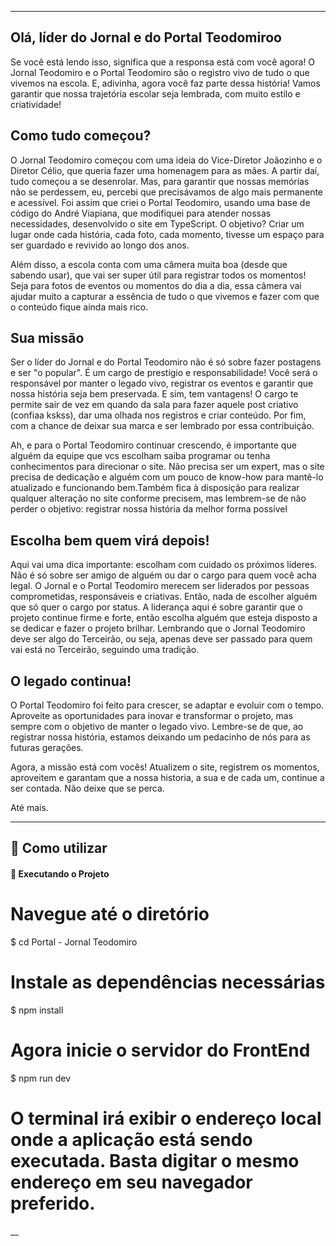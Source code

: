 ___




##   Olá, líder do Jornal e do Portal Teodomiroo

Se você está lendo isso, significa que a responsa está com você agora! O Jornal Teodomiro e o Portal Teodomiro são o registro vivo de tudo o que vivemos na escola. E, adivinha, agora você faz parte dessa história! Vamos garantir que nossa trajetória escolar seja lembrada, com muito estilo e criatividade!

##  Como tudo começou?

O Jornal Teodomiro começou com uma ideia do Vice-Diretor Joãozinho e o Diretor Célio, que queria fazer uma homenagem para as mães. A partir daí, tudo começou a se desenrolar. Mas, para garantir que nossas memórias não se perdessem, eu, percebi que precisávamos de algo mais permanente e acessível. Foi assim que criei o Portal Teodomiro, usando uma base de código do André Viapiana, que modifiquei para atender nossas necessidades, desenvolvido o site em TypeScript. O objetivo? Criar um lugar onde cada história, cada foto, cada momento, tivesse um espaço para ser guardado e revivido ao longo dos anos.

 Além disso, a escola conta com uma câmera muita boa (desde que sabendo usar),  que vai ser super útil para registrar todos os momentos! Seja para fotos de eventos ou momentos do dia a dia, essa câmera vai ajudar muito a capturar a essência de tudo o que vivemos e fazer com que o conteúdo fique ainda mais rico.  

## Sua missão

Ser o líder do Jornal e do Portal Teodomiro não é só sobre fazer postagens e ser "o popular". É um cargo de prestígio e responsabilidade! Você será o responsável por manter o legado vivo, registrar os eventos e garantir que nossa história seja bem preservada. E sim, tem vantagens! O cargo te permite sair de vez em quando da sala para fazer aquele post criativo (confiaa kskss),  dar uma olhada nos registros e criar conteúdo. Por fim,  com a chance de deixar sua marca e ser lembrado por essa contribuição.

Ah, e para o Portal Teodomiro continuar crescendo, é importante que alguém da equipe que vcs escolham saiba programar ou tenha conhecimentos para direcionar o site. Não precisa ser um expert, mas o site precisa de dedicação e alguém com um pouco de know-how para mantê-lo atualizado e funcionando bem.Também fica à disposição para realizar qualquer alteração no site conforme precisem, mas lembrem-se de não perder o objetivo: registrar nossa história da melhor forma possível




##  Escolha bem quem virá depois!


 Aqui vai uma dica importante: escolham com cuidado os próximos líderes. Não é só sobre ser amigo de alguém ou dar o cargo para quem você acha legal. O Jornal e o Portal Teodomiro merecem ser liderados por pessoas comprometidas, responsáveis e criativas. Então, nada de escolher alguém que só quer o cargo por status. A liderança aqui é sobre garantir que o projeto continue firme e forte, então escolha alguém que esteja disposto a se dedicar e fazer o projeto brilhar. Lembrando que o Jornal Teodomiro deve ser algo do Terceirão, ou seja, apenas deve ser passado para quem vai está no Terceirão, seguindo uma tradição. 



##  O legado continua!


O Portal Teodomiro foi feito para crescer, se adaptar e evoluir com o tempo. Aproveite as oportunidades para inovar e transformar o projeto, mas sempre com o objetivo de manter o legado vivo. Lembre-se de que, ao registrar nossa história, estamos deixando um pedacinho de nós para as futuras gerações.

Agora, a missão está com vocês! Atualizem o site, registrem os momentos, aproveitem e garantam que a nossa historia, a sua  e de cada um, continue a ser contada. Não deixe que se perca.


Até mais.






_____
## 🚀 Como utilizar

#### 🚧 Executando o Projeto


# Navegue até o diretório
$ cd Portal - Jornal Teodomiro

# Instale as dependências necessárias
$ npm install

# Agora inicie o servidor do FrontEnd
$ npm run dev

# O terminal irá exibir o endereço local onde a aplicação está sendo executada. Basta digitar o mesmo endereço em seu navegador preferido. 

__
